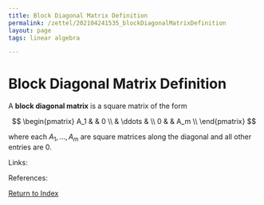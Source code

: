 ```yaml
---
title: Block Diagonal Matrix Definition
permalink: /zettel/202104241535_blockDiagonalMatrixDefinition
layout: page
tags: linear algebra

---
```

# Block Diagonal Matrix Definition

A **block diagonal matrix** is a square matrix of the form 

$$
\begin{pmatrix}
A_1 & & 0 \\
 & \ddots & \\
 0 & & A_m \\
\end{pmatrix}
$$

where each $A_1, \ldots, A_m$ are square matrices along the diagonal and all other entries are 0.

Links: 

References: 

[Return to Index](index)